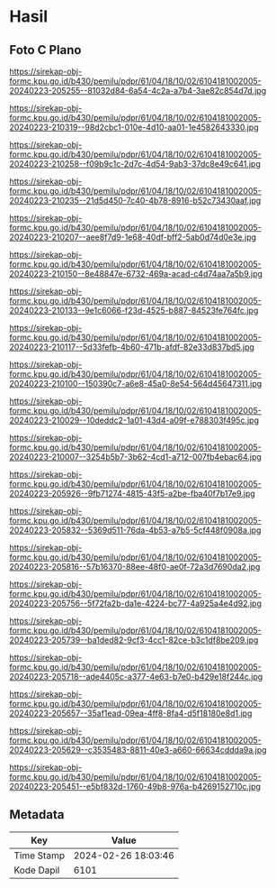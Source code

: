 # Hasil

## Foto C Plano

https://sirekap-obj-formc.kpu.go.id/b430/pemilu/pdpr/61/04/18/10/02/6104181002005-20240223-205255--81032d84-6a54-4c2a-a7b4-3ae82c854d7d.jpg

https://sirekap-obj-formc.kpu.go.id/b430/pemilu/pdpr/61/04/18/10/02/6104181002005-20240223-210319--98d2cbc1-010e-4d10-aa01-1e4582643330.jpg

https://sirekap-obj-formc.kpu.go.id/b430/pemilu/pdpr/61/04/18/10/02/6104181002005-20240223-210258--f09b9c1c-2d7c-4d54-9ab3-37dc8e49c641.jpg

https://sirekap-obj-formc.kpu.go.id/b430/pemilu/pdpr/61/04/18/10/02/6104181002005-20240223-210235--21d5d450-7c40-4b78-8916-b52c73430aaf.jpg

https://sirekap-obj-formc.kpu.go.id/b430/pemilu/pdpr/61/04/18/10/02/6104181002005-20240223-210207--aee8f7d9-1e68-40df-bff2-5ab0d74d0e3e.jpg

https://sirekap-obj-formc.kpu.go.id/b430/pemilu/pdpr/61/04/18/10/02/6104181002005-20240223-210150--8e48847e-6732-469a-acad-c4d74aa7a5b9.jpg

https://sirekap-obj-formc.kpu.go.id/b430/pemilu/pdpr/61/04/18/10/02/6104181002005-20240223-210133--9e1c6066-f23d-4525-b887-84523fe764fc.jpg

https://sirekap-obj-formc.kpu.go.id/b430/pemilu/pdpr/61/04/18/10/02/6104181002005-20240223-210117--5d33fefb-4b60-471b-afdf-82e33d837bd5.jpg

https://sirekap-obj-formc.kpu.go.id/b430/pemilu/pdpr/61/04/18/10/02/6104181002005-20240223-210100--150390c7-a6e8-45a0-8e54-564d45647311.jpg

https://sirekap-obj-formc.kpu.go.id/b430/pemilu/pdpr/61/04/18/10/02/6104181002005-20240223-210029--10deddc2-1a01-43d4-a09f-e788303f495c.jpg

https://sirekap-obj-formc.kpu.go.id/b430/pemilu/pdpr/61/04/18/10/02/6104181002005-20240223-210007--3254b5b7-3b62-4cd1-a712-007fb4ebac64.jpg

https://sirekap-obj-formc.kpu.go.id/b430/pemilu/pdpr/61/04/18/10/02/6104181002005-20240223-205926--9fb71274-4815-43f5-a2be-fba40f7b17e9.jpg

https://sirekap-obj-formc.kpu.go.id/b430/pemilu/pdpr/61/04/18/10/02/6104181002005-20240223-205832--5369d511-76da-4b53-a7b5-5cf448f0908a.jpg

https://sirekap-obj-formc.kpu.go.id/b430/pemilu/pdpr/61/04/18/10/02/6104181002005-20240223-205816--57b16370-88ee-48f0-ae0f-72a3d7690da2.jpg

https://sirekap-obj-formc.kpu.go.id/b430/pemilu/pdpr/61/04/18/10/02/6104181002005-20240223-205756--5f72fa2b-da1e-4224-bc77-4a925a4e4d92.jpg

https://sirekap-obj-formc.kpu.go.id/b430/pemilu/pdpr/61/04/18/10/02/6104181002005-20240223-205739--ba1ded82-9cf3-4cc1-82ce-b3c1df8be209.jpg

https://sirekap-obj-formc.kpu.go.id/b430/pemilu/pdpr/61/04/18/10/02/6104181002005-20240223-205718--ade4405c-a377-4e63-b7e0-b429e18f244c.jpg

https://sirekap-obj-formc.kpu.go.id/b430/pemilu/pdpr/61/04/18/10/02/6104181002005-20240223-205657--35af1ead-09ea-4ff8-8fa4-d5f18180e8d1.jpg

https://sirekap-obj-formc.kpu.go.id/b430/pemilu/pdpr/61/04/18/10/02/6104181002005-20240223-205629--c3535483-8811-40e3-a660-66634cddda9a.jpg

https://sirekap-obj-formc.kpu.go.id/b430/pemilu/pdpr/61/04/18/10/02/6104181002005-20240223-205451--e5bf832d-1760-49b8-976a-b4269152710c.jpg


## Metadata

| Key        | Value               |
| ---------- | ------------------- |
| Time Stamp | 2024-02-26 18:03:46 |
| Kode Dapil | 6101                |



